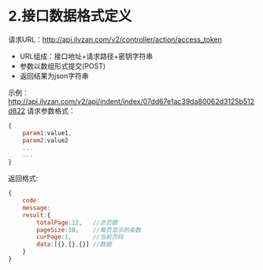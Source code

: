 # 2.接口数据格式定义

请求URL：http://api.ilvzan.com/v2/controller/action/access_token

- URL组成：接口地址+请求路径+密钥字符串
- 参数以数组形式提交(POST)
- 返回结果为json字符串

示例：http://api.ilvzan.com/v2/api/indent/index/07dd67e1ac39da80062d3125b512d822
请求参数格式：
``` js
{
	param1:value1,
	param2:value2
	...
	...
}
```

返回格式:
``` js
{
	code:
	message:
	result:{
		totalPage:12,	//总页数
		pageSize:10,	//每页显示的条数
		curPage:1,		//当前页码
		data:[{},{},{}]	//数据
	}
}
```